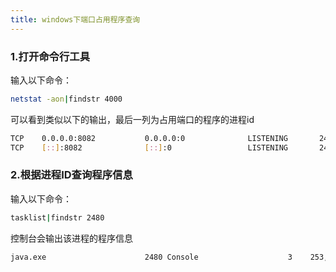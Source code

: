 ```yaml
---
title: windows下端口占用程序查询
---
```


### 1.打开命令行工具
输入以下命令：

```bash
netstat -aon|findstr 4000
```

可以看到类似以下的输出，最后一列为占用端口的程序的进程id

```bash
TCP    0.0.0.0:8082           0.0.0.0:0              LISTENING       2480
TCP    [::]:8082              [::]:0                 LISTENING       2480
```

### 2.根据进程ID查询程序信息
输入以下命令：

```bash
tasklist|findstr 2480
```

控制台会输出该进程的程序信息

```bash
java.exe                      2480 Console                    3    253,168 K
```